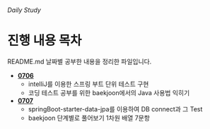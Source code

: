 ###### Daily Study

# 진행 내용 목차

README.md 날짜별 공부한 내용을 정리한 파일입니다.

+ __[0706](./0706.md)__
	* intelliJ를 이용한 스프링 부트 단위 테스트 구현
	* 코딩 테스트 공부를 위한 baekjoon에서의 Java 사용법 익히기 
+ __[0707](./0707.md)__ 
	* springBoot-starter-data-jpa를 이용하여 DB connect과 그 Test
	* baekjoon 단계별로 풀어보기 1차원 배열 7문항 
